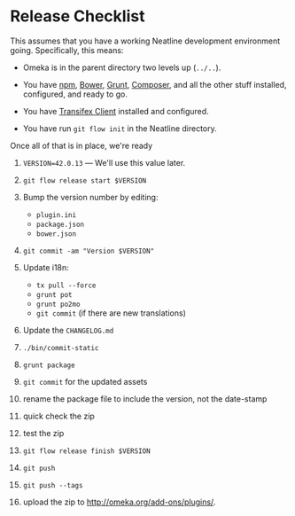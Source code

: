 
# Release Checklist

This assumes that you have a working Neatline development environment going.
Specifically, this means:

* Omeka is in the parent directory two levels up (`../..`).

* You have [npm](https://www.npmjs.org/), [Bower](http://bower.io/),
  [Grunt](http://gruntjs.com/), [Composer](https://getcomposer.org/), and all
  the other stuff installed, configured, and ready to go.

* You have [Transifex Client](http://docs.transifex.com/developer/client/)
  installed and configured.

* You have run `git flow init` in the Neatline directory.

Once all of that is in place, we're ready

1. `VERSION=42.0.13` — We'll use this value later.

1. `git flow release start $VERSION`

1. Bump the version number by editing:

   * `plugin.ini`
   * `package.json`
   * `bower.json`

1. `git commit -am "Version $VERSION"`

1. Update i18n:

   * `tx pull --force`
   * `grunt pot`
   * `grunt po2mo`
   * `git commit` (if there are new translations)

1. Update the `CHANGELOG.md`

1. `./bin/commit-static`

1. `grunt package`

1. `git commit` for the updated assets

1. rename the package file to include the version, not the date-stamp

1. quick check the zip

1. test the zip

1. `git flow release finish $VERSION`

1. `git push`

1. `git push --tags`

1. upload the zip to http://omeka.org/add-ons/plugins/.

